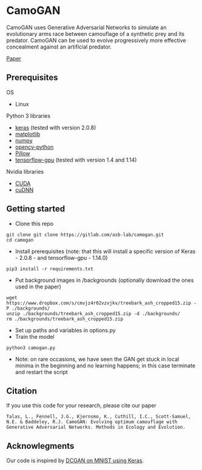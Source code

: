 # CamoGAN

CamoGAN uses Generative Adversarial Networks to simulate an evolutionary arms race between camouflage of a synthetic prey and its predator. CamoGAN can be used to evolve progressively more effective concealment against an artificial predator.

[Paper](https://www.biorxiv.org/content/10.1101/429092v2)

## Prerequisites
OS
- Linux

Python 3 libraries
- [keras](https://keras.io/) (tested with version 2.0.8)
- [matplotlib](https://pypi.org/project/matplotlib/)
- [numpy](https://pypi.org/project/numpy/)
- [opencv-python](https://pypi.org/project/opencv-python/)
- [Pillow](https://pypi.org/project/Pillow/)
- [tensorflow-gpu](https://www.tensorflow.org/install/gpu) (tested with version 1.4 and 1.14)

Nvidia libraries
- [CUDA](https://developer.nvidia.com/cuda-toolkit)
- [cuDNN](https://developer.nvidia.com/cudnn)

## Getting started
- Clone this repo
```
git clone git clone https://gitlab.com/asb-lab/camogan.git
cd camogan
```
- Install prerequisites (note: that this will install a specific version of Keras - 2.0.8 - and tensorflow-gpu - 1.14.0)
```
pip3 install -r requirements.txt
```
- Put background images in /backgrounds (optionally download the ones used in the paper)
```
wget https://www.dropbox.com/s/cmvjz4r02vzvjkv/treebark_ash_cropped15.zip -P ./backgrounds/
unzip ./backgrounds/treebark_ash_cropped15.zip -d ./backgrounds/
rm ./backgrounds/treebark_ash_cropped15.zip
```
- Set up paths and variables in options.py
- Train the model
```
python3 camogan.py
```
- Note: on rare occasions, we have seen the GAN get stuck in local minima in the beginning and no learning happens; in this case terminate and restart the script

## Citation
If you use this code for your research, please cite our paper
```
Talas, L., Fennell, J.G., Kjernsmo, K., Cuthill, I.C., Scott-Samuel, N.E. & Baddeley, R.J. CamoGAN: Evolving optimum camouflage with Generative Adversarial Networks. Methods in Ecology and Evolution.
```

## Acknowlegments
Our code is inspired by [DCGAN on MNIST using Keras](https://github.com/roatienza/Deep-Learning-Experiments/blob/master/Experiments/Tensorflow/GAN/dcgan_mnist.py).